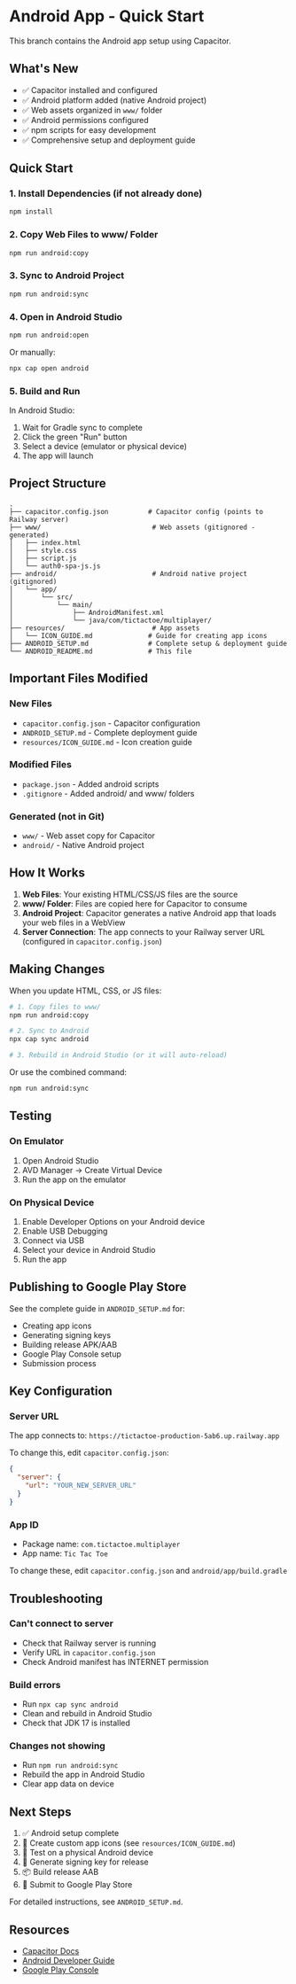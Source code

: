 # Android App - Quick Start

This branch contains the Android app setup using Capacitor.

## What's New

- ✅ Capacitor installed and configured
- ✅ Android platform added (native Android project)
- ✅ Web assets organized in `www/` folder
- ✅ Android permissions configured
- ✅ npm scripts for easy development
- ✅ Comprehensive setup and deployment guide

## Quick Start

### 1. Install Dependencies (if not already done)

```bash
npm install
```

### 2. Copy Web Files to www/ Folder

```bash
npm run android:copy
```

### 3. Sync to Android Project

```bash
npm run android:sync
```

### 4. Open in Android Studio

```bash
npm run android:open
```

Or manually:
```bash
npx cap open android
```

### 5. Build and Run

In Android Studio:
1. Wait for Gradle sync to complete
2. Click the green "Run" button
3. Select a device (emulator or physical device)
4. The app will launch

## Project Structure

```
.
├── capacitor.config.json          # Capacitor config (points to Railway server)
├── www/                            # Web assets (gitignored - generated)
│   ├── index.html
│   ├── style.css
│   ├── script.js
│   └── auth0-spa-js.js
├── android/                        # Android native project (gitignored)
│   └── app/
│       └── src/
│           └── main/
│               ├── AndroidManifest.xml
│               └── java/com/tictactoe/multiplayer/
├── resources/                      # App assets
│   └── ICON_GUIDE.md              # Guide for creating app icons
├── ANDROID_SETUP.md               # Complete setup & deployment guide
└── ANDROID_README.md              # This file
```

## Important Files Modified

### New Files
- `capacitor.config.json` - Capacitor configuration
- `ANDROID_SETUP.md` - Complete deployment guide
- `resources/ICON_GUIDE.md` - Icon creation guide

### Modified Files
- `package.json` - Added android scripts
- `.gitignore` - Added android/ and www/ folders

### Generated (not in Git)
- `www/` - Web asset copy for Capacitor
- `android/` - Native Android project

## How It Works

1. **Web Files**: Your existing HTML/CSS/JS files are the source
2. **www/ Folder**: Files are copied here for Capacitor to consume
3. **Android Project**: Capacitor generates a native Android app that loads your web files in a WebView
4. **Server Connection**: The app connects to your Railway server URL (configured in `capacitor.config.json`)

## Making Changes

When you update HTML, CSS, or JS files:

```bash
# 1. Copy files to www/
npm run android:copy

# 2. Sync to Android
npx cap sync android

# 3. Rebuild in Android Studio (or it will auto-reload)
```

Or use the combined command:
```bash
npm run android:sync
```

## Testing

### On Emulator
1. Open Android Studio
2. AVD Manager → Create Virtual Device
3. Run the app on the emulator

### On Physical Device
1. Enable Developer Options on your Android device
2. Enable USB Debugging
3. Connect via USB
4. Select your device in Android Studio
5. Run the app

## Publishing to Google Play Store

See the complete guide in `ANDROID_SETUP.md` for:
- Creating app icons
- Generating signing keys
- Building release APK/AAB
- Google Play Console setup
- Submission process

## Key Configuration

### Server URL
The app connects to: `https://tictactoe-production-5ab6.up.railway.app`

To change this, edit `capacitor.config.json`:
```json
{
  "server": {
    "url": "YOUR_NEW_SERVER_URL"
  }
}
```

### App ID
- Package name: `com.tictactoe.multiplayer`
- App name: `Tic Tac Toe`

To change these, edit `capacitor.config.json` and `android/app/build.gradle`

## Troubleshooting

### Can't connect to server
- Check that Railway server is running
- Verify URL in `capacitor.config.json`
- Check Android manifest has INTERNET permission

### Build errors
- Run `npx cap sync android`
- Clean and rebuild in Android Studio
- Check that JDK 17 is installed

### Changes not showing
- Run `npm run android:sync`
- Rebuild the app in Android Studio
- Clear app data on device

## Next Steps

1. ✅ Android setup complete
2. 🎨 Create custom app icons (see `resources/ICON_GUIDE.md`)
3. 📱 Test on a physical Android device
4. 🔑 Generate signing key for release
5. 📦 Build release AAB
6. 🚀 Submit to Google Play Store

For detailed instructions, see `ANDROID_SETUP.md`.

## Resources

- [Capacitor Docs](https://capacitorjs.com/docs)
- [Android Developer Guide](https://developer.android.com/)
- [Google Play Console](https://play.google.com/console)
